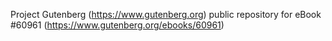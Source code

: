 Project Gutenberg (https://www.gutenberg.org) public repository for eBook #60961 (https://www.gutenberg.org/ebooks/60961)
